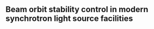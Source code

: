Beam orbit stability control in modern synchrotron light source facilities
--------------------------------------------------------------------------



